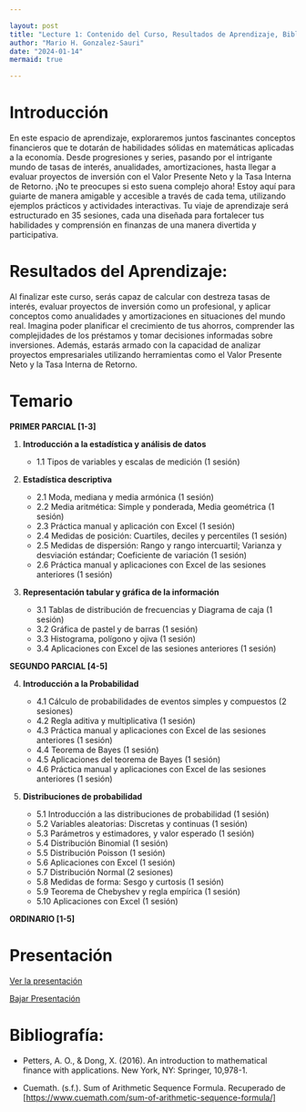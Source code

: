 ```yaml
---

layout: post
title: "Lecture 1: Contenido del Curso, Resultados de Aprendizaje, Bibliografía."
author: "Mario H. Gonzalez-Sauri"
date: "2024-01-14"
mermaid: true

---
```


<!--  FORMAT: https://github.com/adam-p/markdown-here/wiki/Markdown-Cheatsheet -->

# Introducción

En este espacio de aprendizaje, exploraremos juntos fascinantes conceptos financieros que te dotarán de habilidades sólidas en matemáticas aplicadas a la economía. Desde progresiones y series, pasando por el intrigante mundo de tasas de interés, anualidades, amortizaciones, hasta llegar a evaluar proyectos de inversión con el Valor Presente Neto y la Tasa Interna de Retorno. ¡No te preocupes si esto suena complejo ahora! Estoy aquí para guiarte de manera amigable y accesible a través de cada tema, utilizando ejemplos prácticos y actividades interactivas. Tu viaje de aprendizaje será estructurado en 35 sesiones, cada una diseñada para fortalecer tus habilidades y comprensión en finanzas de una manera divertida y participativa.


# Resultados del Aprendizaje:

Al finalizar este curso, serás capaz de calcular con destreza tasas de interés, evaluar proyectos de inversión como un profesional, y aplicar conceptos como anualidades y amortizaciones en situaciones del mundo real. Imagina poder planificar el crecimiento de tus ahorros, comprender las complejidades de los préstamos y tomar decisiones informadas sobre inversiones. Además, estarás armado con la capacidad de analizar proyectos empresariales utilizando herramientas como el Valor Presente Neto y la Tasa Interna de Retorno.

# Temario

**PRIMER PARCIAL [1-3]** 

1. **Introducción a la estadística y análisis de datos**
   - 1.1 Tipos de variables y escalas de medición (1 sesión)

2. **Estadística descriptiva**
   - 2.1 Moda, mediana y media armónica (1 sesión)
   - 2.2 Media aritmética: Simple y ponderada, Media geométrica (1 sesión)
   - 2.3 Práctica manual y aplicación con Excel (1 sesión)
   - 2.4 Medidas de posición: Cuartiles, deciles y percentiles (1 sesión)
   - 2.5 Medidas de dispersión: Rango y rango intercuartil; Varianza y desviación estándar; Coeficiente de variación (1 sesión)
   - 2.6 Práctica manual y aplicaciones con Excel de las sesiones anteriores (1 sesión)

3. **Representación tabular y gráfica de la información**
   - 3.1 Tablas de distribución de frecuencias y Diagrama de caja (1 sesión)
   - 3.2 Gráfica de pastel y de barras (1 sesión)
   - 3.3 Histograma, polígono y ojiva (1 sesión)
   - 3.4 Aplicaciones con Excel de las sesiones anteriores (1 sesión)

**SEGUNDO PARCIAL [4-5]** 

4. **Introducción a la Probabilidad**
   - 4.1 Cálculo de probabilidades de eventos simples y compuestos (2 sesiones)
   - 4.2 Regla aditiva y multiplicativa (1 sesión)
   - 4.3 Práctica manual y aplicaciones con Excel de las sesiones anteriores (1 sesión)
   - 4.4 Teorema de Bayes (1 sesión)
   - 4.5 Aplicaciones del teorema de Bayes (1 sesión)
   - 4.6 Práctica manual y aplicaciones con Excel de las sesiones anteriores (1 sesión)

5. **Distribuciones de probabilidad**
   - 5.1 Introducción a las distribuciones de probabilidad (1 sesión)
   - 5.2 Variables aleatorias: Discretas y continuas (1 sesión)
   - 5.3 Parámetros y estimadores, y valor esperado (1 sesión)
   - 5.4 Distribución Binomial (1 sesión)
   - 5.5 Distribución Poisson (1 sesión)
   - 5.6 Aplicaciones con Excel (1 sesión)
   - 5.7 Distribución Normal (2 sesiones)
   - 5.8 Medidas de forma: Sesgo y curtosis (1 sesión)
   - 5.9 Teorema de Chebyshev y regla empírica (1 sesión)
   - 5.10 Aplicaciones con Excel (1 sesión)

**ORDINARIO [1-5]** 
# Presentación


[Ver la presentación](https://raw.githack.com/Wario84/FIN1403_MAT_FINANCE/master/_posts/lectures/4_MAT1409_01.html)


<a href="https://github.com/Wario84/FIN1403_MAT_FINANCE/blob/master/_posts/lectures/4_MAT1409_01.html" download>
  Bajar Presentación
</a>

# Bibliografía:

- Petters, A. O., & Dong, X. (2016). An introduction to mathematical finance with applications. New York, NY: Springer, 10,978-1.

- Cuemath. (s.f.). Sum of Arithmetic Sequence Formula. Recuperado de [https://www.cuemath.com/sum-of-arithmetic-sequence-formula/] 




